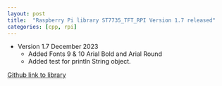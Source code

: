 ```yaml
---
layout: post
title:  "Raspberry Pi library ST7735_TFT_RPI Version 1.7 released"
categories: [cpp, rpi]
---
```


* Version 1.7 December 2023
	* Added Fonts 9 & 10 Arial Bold and Arial Round
	* Added test for println String object.


[Github link to library](https://github.com/gavinlyonsrepo/ST7735_TFT_RIP)
